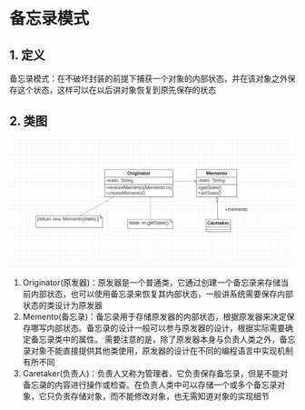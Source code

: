 # 备忘录模式

## 1. 定义

备忘录模式：在不破坏封装的前提下捕获一个对象的内部状态，并在该对象之外保存这个状态，这样可以在以后讲对象恢复到原先保存的状态

## 2. 类图

![img.png](img/MementoThought.png)

1. Originator(原发器)：原发器是一个普通类，它通过创建一个备忘录来存储当前内部状态，也可以使用备忘录来恢复其内部状态，一般讲系统需要保存内部状态的类设计为原发器
2. Memento(备忘录)：备忘录用于存储原发器的内部状态，根据原发器来决定保存哪写内部状态。备忘录的设计一般可以参与原发器的设计，根据实际需要确定备忘录类中的属性。
   需要注意的是，除了原发器本身与负责人类之外，备忘录对象不能直接提供其他类使用，原发器的设计在不同的编程语言中实现机制有所不同
3. Caretaker(负责人)：负责人又称为管理者，它负责保存备忘录，但是不能对备忘录的内容进行操作或检查。在负责人类中可以存储一个或多个备忘录对象，它只负责存储对象，而不能修改对象，也无需知道对象的实现细节

